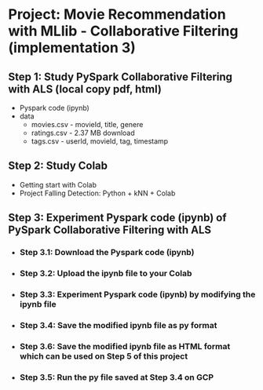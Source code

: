 # Project: Movie Recommendation with MLlib - Collaborative Filtering (implementation 3)  
## Step 1: Study PySpark Collaborative Filtering with ALS (local copy pdf, html)
* Pyspark code (ipynb)
* data
  * movies.csv - movieId, title, genere
  * ratings.csv - 2.37 MB download
  * tags.csv - userId, movieId, tag, timestamp
## Step 2: Study Colab
* Getting start with Colab
* Project Falling Detection: Python + kNN + Colab
## Step 3: Experiment Pyspark code (ipynb) of PySpark Collaborative Filtering with ALS
* ### Step 3.1: Download the Pyspark code (ipynb)
* ### Step 3.2: Upload the ipynb file to your Colab
* ### Step 3.3: Experiment Pyspark code (ipynb) by modifying the ipynb file
* ### Step 3.4: Save the modified ipynb file as py format
* ### Step 3.6: Save the modified ipynb file as HTML format which can be used on Step 5 of this project
* ### Step 3.5: Run the py file saved at Step 3.4 on GCP
